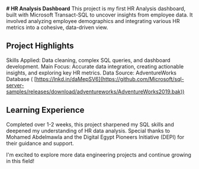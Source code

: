 **# HR Analysis Dashboard**
This project is my first HR Analysis dashboard, built with Microsoft Transact-SQL to uncover insights from employee data. It involved analyzing employee demographics and integrating various HR metrics into a cohesive, data-driven view.

## Project Highlights
Skills Applied: Data cleaning, complex SQL queries, and dashboard development.
Main Focus: Accurate data integration, creating actionable insights, and exploring key HR metrics.
Data Source: AdventureWorks Database ( [https://lnkd.in/daMepSV6](https://github.com/Microsoft/sql-server-samples/releases/download/adventureworks/AdventureWorks2019.bak))

## Learning Experience
Completed over 1-2 weeks, this project sharpened my SQL skills and deepened my understanding of HR data analysis. Special thanks to Mohamed Abdelmawla and the Digital Egypt Pioneers Initiative (DEPI) for their guidance and support.

I'm excited to explore more data engineering projects and continue growing in this field!
